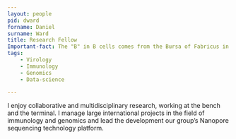 ```yaml
---
layout: people
pid: dward
forname: Daniel
surname: Ward
title: Research Fellow
Important-fact: The "B" in B cells comes from the Bursa of Fabricus in birds.
tags:
    - Virology
    - Immunology
    - Genomics
    - Data-science

---
```


I enjoy collaborative and multidisciplinary research, working at the bench and the terminal. I manage large international projects in the field of immunology and genomics and lead the development our group’s Nanopore sequencing technology platform.

